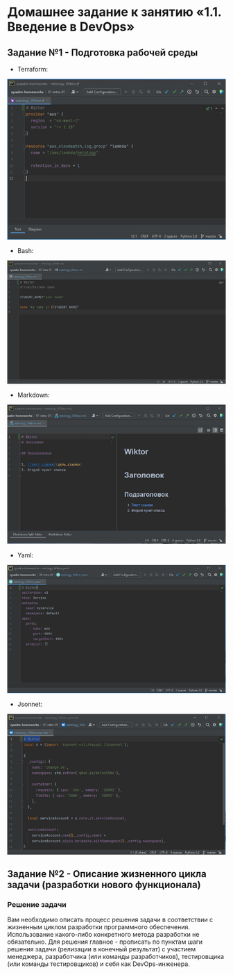# Домашнее задание к занятию «1.1. Введение в DevOps»

## Задание №1 - Подготовка рабочей среды

- Terraform: 

![Терраформ](img/terraform.jpg)
- Bash: 

![bahs](img/bash.jpg)
- Markdown: 

![markdown](img/markdown.jpg)
- Yaml: 

![Yaml](img/yaml.jpg)
- Jsonnet: 

![Jsonnet](img/jsonnet.jpg)

## Задание №2 - Описание жизненного цикла задачи (разработки нового функционала)

### Решение задачи

Вам необходимо описать процесс решения задачи в соответствии с жизненным циклом разработки программного обеспечения. Использование какого-либо конкретного метода разработки не обязательно. Для решения главное - прописать по пунктам шаги решения задачи (релизации в конечный результат) с участием менеджера, разработчика (или команды разработчиков), тестировщика (или команды тестировщиков) и себя как DevOps-инженера.
